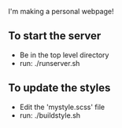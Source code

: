 I'm making a personal webpage!

## To start the server

* Be in the top level directory
* run: ./runserver.sh

## To update the styles

* Edit the 'mystyle.scss' file
* run: ./buildstyle.sh 
